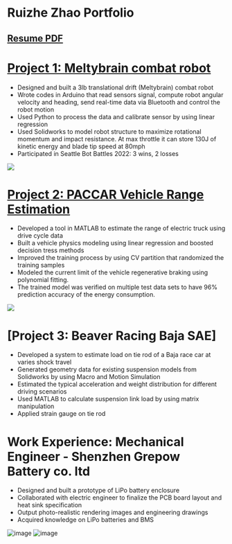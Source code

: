 # Ruizhe Zhao Portfolio

## [Resume PDF](https://github.com/laozhao43/Ruizhe_Zhao_-Portfolio-CN/blob/main/Resume_pdfs/Resume_Ruizhe_Zhao_715.pdf) 
# [Project 1: Meltybrain combat robot](https://github.com/laozhao43/Meltybrain_Bot_CNMB) 
* Designed and built a 3lb translational drift (Meltybrain) combat robot
* Wrote codes in Arduino that read sensors signal, compute robot angular velocity and heading, send real-time data
via Bluetooth and control the robot motion
* Used Python to process the data and calibrate sensor by using linear regression
* Used Solidworks to model robot structure to maximize rotational momentum and impact resistance. At max
throttle it can store 130J of kinetic energy and blade tip speed at 80mph
* Participated in Seattle Bot Battles 2022: 3 wins, 2 losses

![](/images/最终.png)

# [Project 2: PACCAR Vehicle Range Estimation](https://github.com/laozhao43/PACCAR_Capston_Project/blob/main/MD_and_HD_Vehicle_Range_Estimation_Final_Report.pdf) 
* Developed a tool in MATLAB to estimate the range of electric truck using drive cycle data
* Built a vehicle physics modeling using linear regression and boosted decision tress methods
* Improved the training process by using CV partition that randomized the training samples
* Modeled the current limit of the vehicle regenerative braking using polynomial fitting.
* The trained model was verified on multiple test data sets to have 96% prediction accuracy of the energy
consumption.

![](/images/PA1.PNG)

# [Project 3: Beaver Racing Baja SAE]
* Developed a system to estimate load on tie rod of a Baja race car at varies shock travel
* Generated geometry data for existing suspension models from Solidworks by using Macro and Motion Simulation
* Estimated the typical acceleration and weight distribution for different driving scenarios
* Used MATLAB to calculate suspension link load by using matrix manipulation
* Applied strain gauge on tie rod


# Work Experience: Mechanical Engineer - Shenzhen Grepow Battery co. ltd 
* Designed and built a prototype of LiPo battery enclosure
* Collaborated with electric engineer to finalize the PCB board layout and heat sink specification
* Output photo-realistic rendering images and engineering drawings
* Acquired knowledge on LiPo batteries and BMS

![image](https://user-images.githubusercontent.com/64048267/183526760-7a5d04e2-f76c-43dd-8f5c-fd73aa376868.png)
![image](https://user-images.githubusercontent.com/64048267/183526777-d102f576-b05b-4a96-903d-f4e50cf70abd.png)
